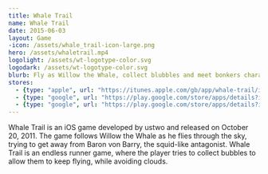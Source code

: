 ```yaml
---
title: Whale Trail
name: Whale Trail
date: 2015-06-03
layout: Game
-icon: /assets/whale_trail-icon-large.png
hero: /assets/whaletrail.mp4
logolight: /assets/wt-logotype-color.svg
logodark: /assets/wt-logotype-color.svg
blurb: Fly as Willow the Whale, collect blubbles and meet bonkers characters along the way
stores:
  - {type: "apple", url: "https://itunes.apple.com/gb/app/whale-trail/id450163154?mt=8"}
  - {type: "google", url: "https://play.google.com/store/apps/details?id=com.ustwo.whaletrailfrenzy", label: "Frenzy"}
  - {type: "google", url: "https://play.google.com/store/apps/details?id=com.jakyl.whaletrail", label: "Classic"}
---
```


Whale Trail is an iOS game developed by ustwo and released on October 20, 2011. The game follows Willow the Whale as he flies through the sky, trying to get away from Baron von Barry, the squid-like antagonist. Whale Trail is an endless runner game, where the player tries to collect bubbles to allow them to keep flying, while avoiding clouds.
